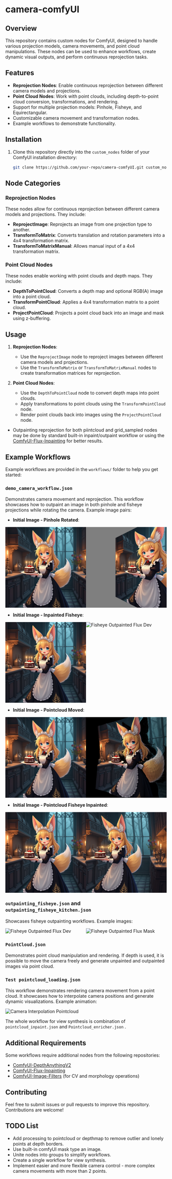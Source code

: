 # camera-comfyUI

## Overview
This repository contains custom nodes for ComfyUI, designed to handle various projection models, camera movements, and point cloud manipulations. These nodes can be used to enhance workflows, create dynamic visual outputs, and perform continuous reprojection tasks.

## Features
- **Reprojection Nodes**: Enable continuous reprojection between different camera models and projections.
- **Point Cloud Nodes**: Work with point clouds, including depth-to-point cloud conversion, transformations, and rendering.
- Support for multiple projection models: Pinhole, Fisheye, and Equirectangular.
- Customizable camera movement and transformation nodes.
- Example workflows to demonstrate functionality.

## Installation
1. Clone this repository directly into the `custom_nodes` folder of your ComfyUI installation directory:
   ```bash
   git clone https://github.com/your-repo/camera-comfyUI.git custom_nodes/camera
   ```

## Node Categories

### Reprojection Nodes
These nodes allow for continuous reprojection between different camera models and projections. They include:
- **ReprojectImage**: Reprojects an image from one projection type to another.
- **TransformToMatrix**: Converts translation and rotation parameters into a 4x4 transformation matrix.
- **TransformToMatrixManual**: Allows manual input of a 4x4 transformation matrix.

### Point Cloud Nodes
These nodes enable working with point clouds and depth maps. They include:
- **DepthToPointCloud**: Converts a depth map and optional RGB(A) image into a point cloud.
- **TransformPointCloud**: Applies a 4x4 transformation matrix to a point cloud.
- **ProjectPointCloud**: Projects a point cloud back into an image and mask using z-buffering.

## Usage
1. **Reprojection Nodes**:
   - Use the `ReprojectImage` node to reproject images between different camera models and projections.
   - Use the `TransformToMatrix` or `TransformToMatrixManual` nodes to create transformation matrices for reprojection.
  

2. **Point Cloud Nodes**:
   - Use the `DepthToPointCloud` node to convert depth maps into point clouds.
   - Apply transformations to point clouds using the `TransformPointCloud` node.
   - Render point clouds back into images using the `ProjectPointCloud` node.
  
 - Outpainting reprojection for both piintcloud and grid_sampled nodes may be done by standard built-in inpaint/outpaint workflow or using the [ComfyUI-Flux-Inpainting](https://github.com/rubi-du/ComfyUI-Flux-Inpainting) for better results.

## Example Workflows
Example workflows are provided in the `workflows/` folder to help you get started:

### `demo_camera_workflow.json`
Demonstrates camera movement and reprojection. This workflow showcases how to outpaint an image in both pinhole and fisheye projections while rotating the camera. Example image pairs:

- **Initial Image - Pinhole Rotated**:
<div style="display: flex;">
  <img src="demo_images/initial.png" alt="Initial Image" width="50%" />
  <img src="demo_images/Pinhole_camera_rotation.png" alt="Pinhole Camera Rotation" width="50%" />
</div>

- **Initial Image - Inpainted Fisheye**:
<div style="display: flex;">
  <img src="demo_images/initial.png" alt="Initial Image" width="50%" />
  <img src="demo_images/Fisheye_outpainted_flux_dev.png" alt="Fisheye Outpainted Flux Dev" width="50%" />
</div>

- **Initial Image - Pointcloud Moved**:
<div style="display: flex;">
  <img src="demo_images/initial.png" alt="Initial Image" width="50%" />
  <img src="demo_images/Pinhole_camera_pointcloud_moved.png" alt="Pinhole Camera Pointcloud Moved" width="50%" />
</div>

- **Initial Image - Pointcloud Fisheye Inpainted**:
<div style="display: flex;">
  <img src="demo_images/initial.png" alt="Initial Image" width="50%" />
  <img src="demo_images/Fisheye_camera_pointcloud_moved_outpainted.png" alt="Fisheye Camera Pointcloud Moved Outpainted" width="50%" />
</div>

### `outpainting_fisheye.json` and `outpainting_fisheye_kitchen.json`
Showcases fisheye outpainting workflows. Example images:
<div style="display: flex;">
  <img src="demo_images/Fisheye_outpainted_flux_dev.png" alt="Fisheye Outpainted Flux Dev" width="50%" />
  <img src="demo_images/Fisheye_outpainted_flux_mask.png" alt="Fisheye Outpainted Flux Mask" width="50%" />
</div>

### `PointCloud.json`
Demonstrates point cloud manipulation and rendering. If depth is used, it is possible to move the camera freely and generate unpainted and outpainted images via point cloud.

### `Test pointcloud_loading.json`
This workflow demonstrates rendering camera movement from a point cloud. It showcases how to interpolate camera positions and generate dynamic visualizations. Example animation:

<div style="display: flex;">
  <img src="demo_images/Camera_interpolation_pointcloud.gif" alt="Camera Interpolation Pointcloud" width="50%" />
</div>

The whole workflow for view synthesis is combination of `pointcloud_inpaint.json` and `Pointcloud_enricher.json` . 

## Additional Requirements
Some workflows require additional nodes from the following repositories:
- [ComfyUI-DepthAnythingV2](https://github.com/kijai/ComfyUI-DepthAnythingV2)
- [ComfyUI-Flux-Inpainting](https://github.com/rubi-du/ComfyUI-Flux-Inpainting)
- [ComfyUI-Image-Filters](https://github.com/spacepxl/ComfyUI-Image-Filters) (for CV and morphology operations)



## Contributing
Feel free to submit issues or pull requests to improve this repository. Contributions are welcome!

## TODO List
- Add processing to pointcloud or depthmap to remove outlier and lonely points at depth borders.
- Use built-in comfyUI mask type an image.
- Unite nodes into groups to simplify workflows.
- Create a single workflow for view synthesis.
- Implement easier and more flexible camera control - more complex camera movements with more than 2 points.